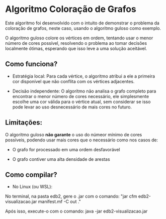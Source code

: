 # Algoritmo Coloração de Grafos

Este algoritmo foi desenvolvido com o intuito de demonstrar o problema da coloração de grafos, neste caso, usando o algoritmo guloso como exemplo.

O algoritmo guloso colore os vértices em ordem, tentando usar o menor número de cores possível, resolvendo o problema ao tomar decisões localmente ótimas, esperando que isso leve a uma solução aceitável.

## Como funciona?

- Estratégia local:
Para cada vértice, o algoritmo atribui a ele a primeira cor disponível que não conflita com os vértices adjacentes.

- Decisão independente:
O algorítmo não analisa o grafo completo para encontrar o menor número de cores necessário, ele simplesmente escolhe uma cor válida para o vértice atual, sem considerar se isso pode levar ao uso desnecessário de mais cores no futuro.

## Limitações:

O algoritmo guloso **não garante** o uso do númeor mínimo de cores possíveis, podendo usar mais cores que o necessário como nos casos de:

- O grafo for processado em uma ordem desfavorável

- O grafo contiver uma alta densidade de arestas


## Como compilar?

- No Linux (ou WSL):

No terminal, na pasta edb2, gere o .jar com o comando: "jar cfm edb2-visualizacao.jar manifest.mf -C out ."

Após isso, execute-o com o comando: java -jar edb2-visualizacao.jar

